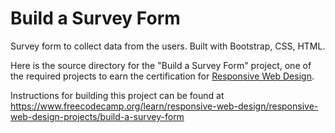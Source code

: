 # Build a Survey Form

Survey form to collect data from the users. Built with Bootstrap, CSS, HTML.

Here is the source directory for the "Build a Survey Form" project, one of the required projects to earn the certification for [Responsive Web Design](https://www.freecodecamp.org/learn/responsive-web-design/).

Instructions for building this project can be found at https://www.freecodecamp.org/learn/responsive-web-design/responsive-web-design-projects/build-a-survey-form
